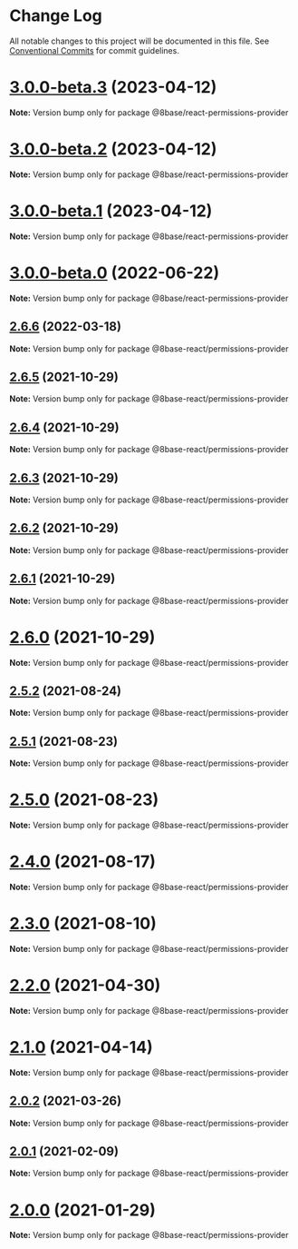 # Change Log

All notable changes to this project will be documented in this file.
See [Conventional Commits](https://conventionalcommits.org) for commit guidelines.

# [3.0.0-beta.3](https://github.com/8base/sdk/compare/v3.0.0-beta.2...v3.0.0-beta.3) (2023-04-12)

**Note:** Version bump only for package @8base/react-permissions-provider





# [3.0.0-beta.2](https://github.com/8base/sdk/compare/v3.0.0-beta.1...v3.0.0-beta.2) (2023-04-12)

**Note:** Version bump only for package @8base/react-permissions-provider





# [3.0.0-beta.1](https://github.com/8base/sdk/compare/v3.0.0-beta.0...v3.0.0-beta.1) (2023-04-12)

**Note:** Version bump only for package @8base/react-permissions-provider





# [3.0.0-beta.0](https://github.com/8base/sdk/compare/v2.6.6...v3.0.0-beta.0) (2022-06-22)

**Note:** Version bump only for package @8base/react-permissions-provider





## [2.6.6](https://github.com/8base/sdk/compare/v2.6.5...v2.6.6) (2022-03-18)

**Note:** Version bump only for package @8base-react/permissions-provider





## [2.6.5](https://github.com/8base/sdk/compare/v2.6.4...v2.6.5) (2021-10-29)

**Note:** Version bump only for package @8base-react/permissions-provider





## [2.6.4](https://github.com/8base/sdk/compare/v2.6.3...v2.6.4) (2021-10-29)

**Note:** Version bump only for package @8base-react/permissions-provider





## [2.6.3](https://github.com/8base/sdk/compare/v2.6.2...v2.6.3) (2021-10-29)

**Note:** Version bump only for package @8base-react/permissions-provider





## [2.6.2](https://github.com/8base/sdk/compare/v2.6.1...v2.6.2) (2021-10-29)

**Note:** Version bump only for package @8base-react/permissions-provider





## [2.6.1](https://github.com/8base/sdk/compare/v2.6.0...v2.6.1) (2021-10-29)

**Note:** Version bump only for package @8base-react/permissions-provider





# [2.6.0](https://github.com/8base/sdk/compare/v2.5.2...v2.6.0) (2021-10-29)

**Note:** Version bump only for package @8base-react/permissions-provider





## [2.5.2](https://github.com/8base/sdk/compare/v2.5.1...v2.5.2) (2021-08-24)

**Note:** Version bump only for package @8base-react/permissions-provider





## [2.5.1](https://github.com/8base/sdk/compare/v2.5.0...v2.5.1) (2021-08-23)

**Note:** Version bump only for package @8base-react/permissions-provider





# [2.5.0](https://github.com/8base/sdk/compare/v2.4.0...v2.5.0) (2021-08-23)

**Note:** Version bump only for package @8base-react/permissions-provider





# [2.4.0](https://github.com/8base/sdk/compare/v2.3.0...v2.4.0) (2021-08-17)

**Note:** Version bump only for package @8base-react/permissions-provider





# [2.3.0](https://github.com/8base/sdk/compare/v2.2.0...v2.3.0) (2021-08-10)

**Note:** Version bump only for package @8base-react/permissions-provider





# [2.2.0](https://github.com/8base/sdk/compare/v2.1.0...v2.2.0) (2021-04-30)

**Note:** Version bump only for package @8base-react/permissions-provider





# [2.1.0](https://github.com/8base/sdk/compare/v2.0.2...v2.1.0) (2021-04-14)

**Note:** Version bump only for package @8base-react/permissions-provider





## [2.0.2](https://github.com/8base/sdk/compare/v2.0.1...v2.0.2) (2021-03-26)

**Note:** Version bump only for package @8base-react/permissions-provider





## [2.0.1](https://github.com/8base/sdk/compare/v2.0.0...v2.0.1) (2021-02-09)

**Note:** Version bump only for package @8base-react/permissions-provider





# [2.0.0](https://github.com/8base/sdk/compare/v1.4.1...v2.0.0) (2021-01-29)

**Note:** Version bump only for package @8base-react/permissions-provider
